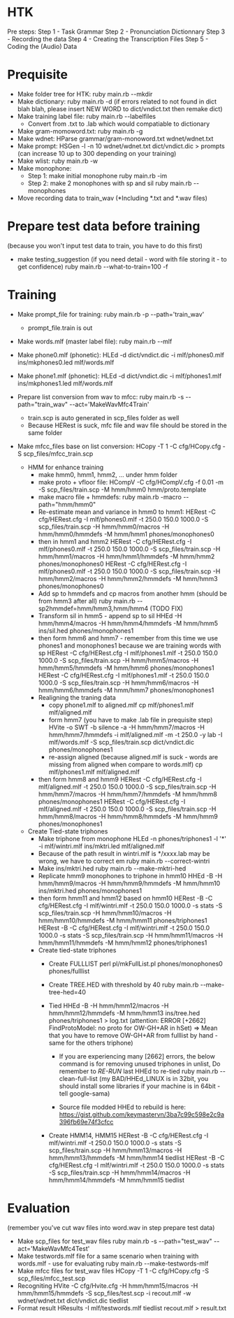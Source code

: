 # HTK

Pre steps:
    Step 1 - Task Grammar
    Step 2 - Pronunciation Dictionnary
    Step 3 - Recording the data
    Step 4 - Creating the Transcription Files
    Step 5 - Coding the (Audio) Data

# Prequisite
- Make folder tree for HTK: ruby main.rb --mkdir
- Make dictionary: ruby main.rb -d
  (if errors related to not found in dict blah blah, please insert NEW WORD to dict/vndict.txt then remake dict)
- Make training label file: ruby main.rb --labelfiles
	+ Convert from .txt to .lab which would compatiable to dictionary
- Make gram-momoword.txt: ruby main.rb -g
- Make wdnet: HParse grammar/gram-monoword.txt wdnet/wdnet.txt
- Make prompt: HSGen -l -n 10 wdnet/wdnet.txt dict/vndict.dic > prompts
(can increase 10 up to 300 depending on your training)
- Make wlist: ruby main.rb -w
- Make monophone: 
	+ Step 1: make initial monophone
ruby main.rb -im
	+ Step 2: make 2 monophones with sp and sil
ruby main.rb --monophones
- Move recording data to train_wav (*Including *.txt and *.wav files)

# Prepare test data before training
(because you won't input test data to train, you have to do this first)
- make testing_suggestion
(if you need detail - word with file storing it - to get confidence) ruby main.rb --what-to-train=100 -f 

# Training
- Make prompt_file for training: ruby main.rb -p --path='train_wav'
	* prompt_file.train is out
- Make words.mlf (master label file): ruby main.rb --mlf
- Make phone0.mlf (phonetic): HLEd -d dict/vndict.dic -i mlf/phones0.mlf ins/mkphones0.led mlf/words.mlf
- Make phone1.mlf (phonetic): HLEd -d dict/vndict.dic -i mlf/phones1.mlf ins/mkphones1.led mlf/words.mlf
- Prepare list conversion from wav to mfcc: ruby main.rb -s --path="train_wav" --act='MakeWavMfc4Train'
	* train.scp is auto generated in scp_files folder as well 
	* Because HERest is suck, mfc file and wav file should be stored in the same folder
- Make mfcc_files base on list conversion: HCopy -T 1 -C cfg/HCopy.cfg -S scp_files/mfcc_train.scp

	- HMM for enhance training
		- make hmm0, hmm1, hmm2, ... under hmm folder
		- make proto + vfloor file: HCompV -C cfg/HCompV.cfg -f 0.01 -m -S scp_files/train.scp -M hmm/hmm0 hmm/proto.template
		- make macro file + hmmdefs: ruby main.rb -macro --path="hmm/hmm0"
		- Re-estimate mean and variance in hmm0 to hmm1:
		  HERest -C cfg/HERest.cfg -I mlf/phones0.mlf -t 250.0 150.0 1000.0 -S scp_files/train.scp -H hmm/hmm0/macros -H hmm/hmm0/hmmdefs -M hmm/hmm1 phones/monophones0
		- then in hmm1 and hmm2
		  HERest -C cfg/HERest.cfg -I mlf/phones0.mlf -t 250.0 150.0 1000.0 -S scp_files/train.scp -H hmm/hmm1/macros -H hmm/hmm1/hmmdefs -M hmm/hmm2 phones/monophones0
		  HERest -C cfg/HERest.cfg -I mlf/phones0.mlf -t 250.0 150.0 1000.0 -S scp_files/train.scp -H hmm/hmm2/macros -H hmm/hmm2/hmmdefs -M hmm/hmm3 phones/monophones0
		- Add sp to hmmdefs and cp macros from another hmm (should be from hmm3 after all)
			ruby main.rb --sp2hmmdef=hmm/hmm3,hmm/hmm4 (TODO FIX)
		- Transform sil in hmm5 - append sp to sil
			HHEd -H hmm/hmm4/macros -H hmm/hmm4/hmmdefs -M hmm/hmm5 ins/sil.hed phones/monophones1
		- then form hmm6 and hmm7 - remember from this time we use phones1 and monophones1 because we are training words with sp
		  HERest -C cfg/HERest.cfg -I mlf/phones1.mlf -t 250.0 150.0 1000.0 -S scp_files/train.scp -H hmm/hmm5/macros -H hmm/hmm5/hmmdefs -M hmm/hmm6 phones/monophones1
		  HERest -C cfg/HERest.cfg -I mlf/phones1.mlf -t 250.0 150.0 1000.0 -S scp_files/train.scp -H hmm/hmm6/macros -H hmm/hmm6/hmmdefs -M hmm/hmm7 phones/monophones1
		- Realigning the traning data
			+ copy phone1.mlf to aligned.mlf
				cp mlf/phones1.mlf mlf/aligned.mlf
			+ form hmm7 (you have to make .lab file in prequisite step)
				HVite -o SWT -b silence -a -H hmm/hmm7/macros -H hmm/hmm7/hmmdefs -i mlf/aligned.mlf -m -t 250.0 -y lab -I mlf/words.mlf -S scp_files/train.scp dict/vndict.dic phones/monophones1
			+ re-assign aligned (because aligned.mlf is suck - words are missing from aligned when compare to words.mlf)
				cp mlf/phones1.mlf mlf/aligned.mlf
		- then form hmm8 and hmm9
			HERest -C cfg/HERest.cfg -I mlf/aligned.mlf -t 250.0 150.0 1000.0 -S scp_files/train.scp -H hmm/hmm7/macros -H hmm/hmm7/hmmdefs -M hmm/hmm8 phones/monophones1
			HERest -C cfg/HERest.cfg -I mlf/aligned.mlf -t 250.0 150.0 1000.0 -S scp_files/train.scp -H hmm/hmm8/macros -H hmm/hmm8/hmmdefs -M hmm/hmm9 phones/monophones1
	- Create Tied-state triphones
		- Make triphone from monophone
			HLEd -n phones/triphones1 -l '*' -i mlf/wintri.mlf ins/mktri.led mlf/aligned.mlf
		- Because of the path result in wintri.mlf is */xxxx.lab may be wrong, we have to correct em
			ruby main.rb --correct-wintri
		- Make ins/mktri.hed
			ruby main.rb --make-mktri-hed
		- Replicate hmm9 monophones to triphone in hmm10
			HHEd -B -H hmm/hmm9/macros -H hmm/hmm9/hmmdefs -M hmm/hmm10 ins/mktri.hed phones/monophones1
		- then form hmm11 and hmm12 based on hmm10
			HERest -B -C cfg/HERest.cfg -I mlf/wintri.mlf -t 250.0 150.0 1000.0 -s stats -S scp_files/train.scp -H hmm/hmm10/macros -H hmm/hmm10/hmmdefs -M hmm/hmm11 phones/triphones1
			HERest -B -C cfg/HERest.cfg -I mlf/wintri.mlf -t 250.0 150.0 1000.0 -s stats -S scp_files/train.scp -H hmm/hmm11/macros -H hmm/hmm11/hmmdefs -M hmm/hmm12 phones/triphones1
		- Create tied-state triphones
			- Create FULLLIST
				perl pl/mkFullList.pl phones/monophones0 phones/fulllist
			- Create TREE.HED with threshold by 40 
				ruby main.rb --make-tree-hed=40
			- Tied
				HHEd -B -H hmm/hmm12/macros -H hmm/hmm12/hmmdefs -M hmm/hmm13 ins/tree.hed phones/triphones1 > log.txt
				(attention: ERROR [+2662]  FindProtoModel: no proto for OW-GH+AR in hSet) => Mean that you have to
				remove OW-GH+AR from fulllist by hand - same for the others triphone)
				
				* If you are experiencing many [2662] errors, the below command is for removing unused triphones in unlist,
				Do remember to *RE-RUN* last HHEd to re-tied
				ruby main.rb --clean-full-list (my BAD/HHEd_LINUX is in 32bit, you should install some libraries if your machine is in 64bit - tell google-sama)

				* Source file modded HHEd to rebuild is here: https://gist.github.com/keymastervn/3ba7c99c598e2c9a396fb69e74f3cfcc
			- Create HMM14, HMM15
				HERest -B -C cfg/HERest.cfg -I mlf/wintri.mlf -t 250.0 150.0 1000.0 -s stats  -S scp_files/train.scp -H hmm/hmm13/macros -H hmm/hmm13/hmmdefs -M hmm/hmm14 tiedlist
				HERest -B -C cfg/HERest.cfg -I mlf/wintri.mlf -t 250.0 150.0 1000.0 -s stats  -S scp_files/train.scp -H hmm/hmm14/macros -H hmm/hmm14/hmmdefs -M hmm/hmm15 tiedlist

# Evaluation
(remember you've cut wav files into word.wav in step prepare test data)
- Make scp_files for test_wav files
	ruby main.rb -s --path="test_wav" --act='MakeWavMfc4Test'
- Make testwords.mlf file for a same scenario when training with words.mlf - use for evaluating
	ruby main.rb --make-testwords-mlf
- Make mfcc files for test_wav files
	HCopy -T 1 -C cfg/HCopy.cfg -S scp_files/mfcc_test.scp
- Recogniting
	HVite -C cfg/Hvite.cfg -H hmm/hmm15/macros -H hmm/hmm15/hmmdefs -S scp_files/test.scp -i recout.mlf -w wdnet/wdnet.txt dict/vndict.dic tiedlist
- Format result
	HResults -I mlf/testwords.mlf tiedlist recout.mlf > result.txt
